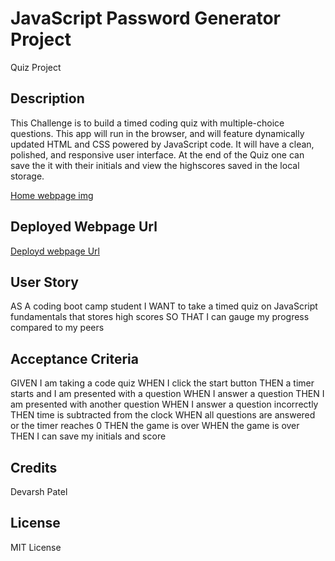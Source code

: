 # JavaScript Password Generator Project
Quiz Project


## Description

This Challenge is  to build a timed coding quiz with multiple-choice questions. This app will run in the browser, and will feature dynamically updated HTML and CSS powered by JavaScript code. It will have a clean, polished, and responsive user interface. At the end of the Quiz one can save the it with their initials and view the highscores saved in the local storage.


[Home webpage img](./assets/Images/home-webpage-img.png)

## Deployed Webpage Url

[Deployd webpage Url](https://devarsh2395.github.io/Web-APIs-Quiz-Project/)





## User Story

AS A coding boot camp student
I WANT to take a timed quiz on JavaScript fundamentals that stores high scores
SO THAT I can gauge my progress compared to my peers

## Acceptance Criteria

GIVEN I am taking a code quiz
WHEN I click the start button
THEN a timer starts and I am presented with a question
WHEN I answer a question
THEN I am presented with another question
WHEN I answer a question incorrectly
THEN time is subtracted from the clock
WHEN all questions are answered or the timer reaches 0
THEN the game is over
WHEN the game is over
THEN I can save my initials and score



## Credits

Devarsh Patel

## License

MIT License